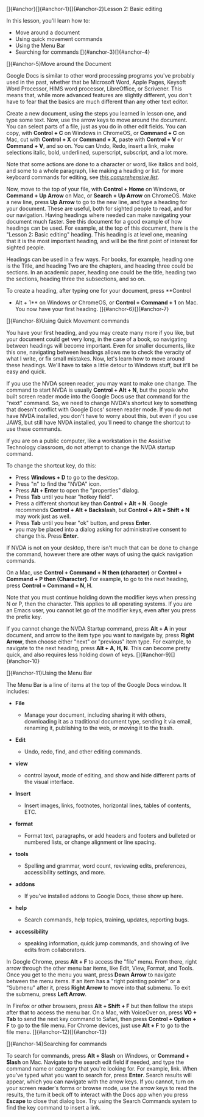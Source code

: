 []{#anchor}[]{#anchor-1}[]{#anchor-2}Lesson 2: Basic editing

In this lesson, you'll learn how to:

-   Move around a document
-   Using quick movement commands
-   Using the Menu Bar
-   Searching for commands []{#anchor-3}[]{#anchor-4}

[]{#anchor-5}Move around the Document

Google Docs is similar to other word processing programs you've probably
used in the past, whether that be Microsoft Word, Apple Pages, Keysoft
Word Processor, HIMS word processor, LibreOffice, or Scrivener. This
means that, while more advanced features are slightly different, you
don't have to fear that the basics are much different than any other
text editor.

Create a new document, using the steps you learned in lesson one, and
type some text. Now, use the arrow keys to move around the document. You
can select parts of a file, just as you do in other edit fields. You can
copy, with **Control + C** on Windows in ChromeOS, or **Command + C** on
Mac, cut with **Control + X** or **Command + X**, paste with **Control +
V** or **Command + V**, and so on. You can Undo, Redo, insert a link,
make selections italic, bold, underlined, superscript, subscript, and a
lot more.

Note that some actions are done to a character or word, like italics and
bold, and some to a whole paragraph, like making a heading or list. for
more keyboard commands for editing, see [*this comprehensive
list*](https://support.google.com/docs/answer/179738?co=GENIE.Platform%3DDesktop&oco=1).

Now, move to the top of your file, with **Control + Home** on Windows,
or **Command + Up Arrow** on Mac, or **Search + Up Arrow** on ChromeOS.
Make a new line, press **Up Arrow** to go to the new line, and type a
heading for your document. These are useful, both for sighted people to
read, and for our navigation. Having headings where needed can make
navigating your document much faster. See this document for a good
example of how headings can be used. For example, at the top of this
document, there is the "Lesson 2: Basic editing" heading. This heading
is at level one, meaning that it is the most important heading, and will
be the first point of interest for sighted people.

Headings can be used in a few ways. For books, for example, heading one
is the Title, and heading Two are the chapters, and heading three could
be sections. In an academic paper, heading one could be the title,
heading two the sections, heading three the subsections, and so on.

To create a heading, after typing one for your document, press **Control
+ Alt + 1** on Windows or ChromeOS, or **Control + Command + 1** on Mac.
You now have your first heading. []{#anchor-6}[]{#anchor-7}

[]{#anchor-8}Using Quick Movement commands

You have your first heading, and you may create many more if you like,
but your document could get very long, in the case of a book, so
navigating between headings will become important. Even for smaller
documents, like this one, navigating between headings allows me to check
the veracity of what I write, or fix small mistakes. Now, let's learn
how to move around these headings. We'll have to take a little detour to
Windows stuff, but it'll be easy and quick.

If you use the NVDA screen reader, you may want to make one change. The
command to start NVDA is usually **Control + Alt + N**, but the people
who built screen reader mode into the Google Docs use that command for
the "next" command. So, we need to change NVDA's shortcut key to
something that doesn't conflict with Google Docs' screen reader mode. If
you do not have NVDA installed, you don't have to worry about this, but
even if you use JAWS, but still have NVDA installed, you'll need to
change the shortcut to use these commands.

If you are on a public computer, like a workstation in the Assistive
Technology classroom, do not attempt to change the NVDA startup command.

To change the shortcut key, do this:

-   Press **Windows + D** to go to the desktop.
-   Press "n" to find the "NVDA" icon.
-   Press **Alt + Enter** to open the "properties" dialog.
-   Press **Tab** until you hear "hotkey field".
-   Press a different shortcut key than **Control + Alt + N**. Google
    recommends **Control + Alt + Backslash**, but **Control + Alt +
    Shift + N** may work just as well.
-   Press **Tab** until you hear "ok" button, and press **Enter**.
-   you may be placed into a dialog asking for administrative consent to
    change this. Press **Enter**.

If NVDA is not on your desktop, there isn't much that can be done to
change the command, however there are other ways of using the quick
navigation commands.

On a Mac, use **Control + Command + N then (character)** or **Control +
Command + P then (Character)**. For example, to go to the next heading,
press **Control + Command + N, H**.

Note that you must continue holding down the modifier keys when pressing
N or P, then the character. This applies to all operating systems. If
you are an Emacs user, you cannot let go of the modifier keys, even
after you press the prefix key.

If you cannot change the NVDA Startup command, press **Alt + A** in your
document, and arrow to the item type you want to navigate by, press
**Right Arrow**, then choose either "next" or "previous" item type. For
example, to navigate to the next heading, press **Alt + A, H, N**. This
can become pretty quick, and also requires less holding down of keys.
[]{#anchor-9}[]{#anchor-10}

[]{#anchor-11}Using the Menu Bar

The Menu Bar is a line of items at the top of the Google Docs window. It
includes:

-   **File**

    -   Manage your document, including sharing it with others,
        downloading it as a traditional document type, sending it via
        email, renaming it, publishing to the web, or moving it to the
        trash.

-   **Edit**

    -   Undo, redo, find, and other editing commands.

-   **view**

    -   control layout, mode of editing, and show and hide different
        parts of the visual interface.

-   **Insert**

    -   Insert images, links, footnotes, horizontal lines, tables of
        contents, ETC.

-   **format**

    -   Format text, paragraphs, or add headers and footers and bulleted
        or numbered lists, or change alignment or line spacing.

-   **tools**

    -   Spelling and grammar, word count, reviewing edits, preferences,
        accessibility settings, and more.

-   **addons**

    -   If you've installed addons to Google Docs, these show up here.

-   **help**

    -   Search commands, help topics, training, updates, reporting bugs.

-   **accessibility**

    -   speaking information, quick jump commands, and showing of live
        edits from collaborators.

In Google Chrome, press **Alt + F** to access the "file" menu. From
there, right arrow through the other menu bar items, like Edit, View,
Format, and Tools. Once you get to the menu you want, press **Down
Arrow** to navigate between the menu items. If an item has a "right
pointing pointer" or a "Submenu" after it, press **Right Arrow** to move
into that submenu. To exit the submenu, press **Left Arrow**.

In Firefox or other browsers, press **Alt + Shift + F** but then follow
the steps after that to access the menu bar. On a Mac, with VoiceOver
on, press **VO + Tab** to send the next key command to Safari, then
press **Control + Option + F** to go to the file menu. For Chrome
devices, just use **Alt + F** to go to the file menu.
[]{#anchor-12}[]{#anchor-13}

[]{#anchor-14}Searching for commands

To search for commands, press **Alt + Slash** on Windows, or **Command +
Slash** on Mac. Navigate to the search edit field if needed, and type
the command name or category that you're looking for. For example, link.
When you've typed what you want to search for, press **Enter**. Search
results will appear, which you can navigate with the arrow keys. If you
cannot, turn on your screen reader's forms or browse mode, use the arrow
keys to read the results, the turn it beck off to interact with the Docs
app when you press **Escape** to close that dialog box. Try using the
Search Commands system to find the key command to insert a link.
